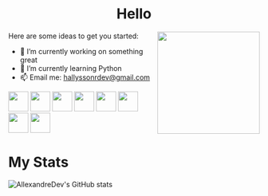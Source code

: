 <h1 align="center">Hello</h1>


 
 
 
Here are some ideas to get you started:                     <img src="https://image.flaticon.com/icons/png/512/2463/2463510.png" align="right" width="205">                                                  

- 🔭 I’m currently working on something great                           
- 🌱 I’m currently learning Python
- 📫 Email me: hallyssonrdev@gmail.com

<img src="https://image.flaticon.com/icons/png/512/1051/1051277.png" width="40"> <img src="https://image.flaticon.com/icons/png/512/732/732190.png" width="40"> <img src="https://image.flaticon.com/icons/png/512/136/136530.png" width="40"> <img src="https://image.flaticon.com/icons/png/512/528/528261.png" width="40"> <img src="https://image.flaticon.com/icons/png/512/1387/1387537.png" width="40"> <img src="https://image.flaticon.com/icons/png/512/1265/1265531.png" width="40"> <img src="https://image.flaticon.com/icons/png/512/2111/2111288.png" width="40"> <img src="https://image.flaticon.com/icons/png/512/1199/1199128.png" width="40">

<h1 align="left">
 My Stats
</h1>

![AllexandreDev's GitHub stats](https://github-readme-stats.vercel.app/api?username=AllexandreDev&theme=great-gatsby&show_icons=true) 

<!-- ![Top Langs](https://github-readme-stats.vercel.app/api/top-langs/?username=HallyssonDev) -->




 
 

 




                 



